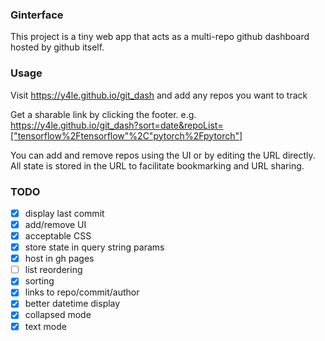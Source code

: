 ### Ginterface
This project is a tiny web app that acts as a multi-repo github dashboard hosted by github itself.


### Usage

Visit https://y4le.github.io/git_dash and add any repos you want to track

Get a sharable link by clicking the footer. e.g. https://y4le.github.io/git_dash?sort=date&repoList=["tensorflow%2Ftensorflow"%2C"pytorch%2Fpytorch"]

You can add and remove repos using the UI or by editing the URL directly. All state is stored in the URL to facilitate bookmarking and URL sharing.


### TODO
- [X] display last commit
- [X] add/remove UI
- [X] acceptable CSS
- [X] store state in query string params
- [X] host in gh pages
- [ ] list reordering
- [X] sorting
- [X] links to repo/commit/author
- [X] better datetime display
- [X] collapsed mode
- [X] text mode
